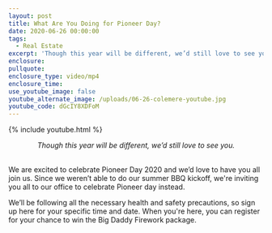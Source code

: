 ```yaml
---
layout: post
title: What Are You Doing for Pioneer Day?
date: 2020-06-26 00:00:00
tags:
  - Real Estate
excerpt: 'Though this year will be different, we’d still love to see you.'
enclosure:
pullquote:
enclosure_type: video/mp4
enclosure_time:
use_youtube_image: false
youtube_alternate_image: /uploads/06-26-colemere-youtube.jpg
youtube_code: dGcIY8XDFoM
---
```


{% include youtube.html %}

<center><em>Though this year will be different, we’d still love to see you.</em></center>

<br>We are excited to celebrate Pioneer Day 2020 and we’d love to have you all join us. Since we weren’t able to do our summer BBQ kickoff, we're inviting you all to our office to celebrate Pioneer day instead.

We’ll be following all the necessary health and safety precautions, so sign up here for your specific time and date. When you're here, you can register for your chance to win the Big Daddy Firework package.